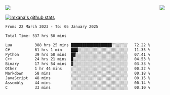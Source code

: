 <p>
  <a href="https://count.getloli.com/"><img src="https://count.getloli.com/get/@xana.readme?theme=moebooru-h"></a>
  <img src="https://weather-icon.journeyad.repl.co/@hangzhou?v=1" align="right">
</p>


<a href="https://github.com/imxana"><img align="center" src="https://github-readme-stats.vercel.app/api?username=imxana&show_icons=true&include_all_commits=true&hide_border=tru&custom_title=imxana%27s%20Github%20Stats" alt="imxana's github stats" /></a> 

<!--START_SECTION:waka-->

```txt
From: 22 March 2023 - To: 05 January 2025

Total Time: 537 hrs 50 mins

Lua          388 hrs 25 mins ██████████████████░░░░░░░   72.22 %
C#           61 hrs 1 min    ███░░░░░░░░░░░░░░░░░░░░░░   11.35 %
Python       39 hrs 50 mins  ██░░░░░░░░░░░░░░░░░░░░░░░   07.41 %
C++          24 hrs 21 mins  █░░░░░░░░░░░░░░░░░░░░░░░░   04.53 %
Binary       17 hrs 54 mins  ▓░░░░░░░░░░░░░░░░░░░░░░░░   03.33 %
Other        1 hr 44 mins    ░░░░░░░░░░░░░░░░░░░░░░░░░   00.32 %
Markdown     58 mins         ░░░░░░░░░░░░░░░░░░░░░░░░░   00.18 %
JavaScript   48 mins         ░░░░░░░░░░░░░░░░░░░░░░░░░   00.15 %
Assembly     44 mins         ░░░░░░░░░░░░░░░░░░░░░░░░░   00.14 %
C            33 mins         ░░░░░░░░░░░░░░░░░░░░░░░░░   00.10 %
```

<!--END_SECTION:waka-->
